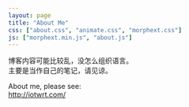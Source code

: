 ```yaml
---
layout: page
title: "About Me"
css: ["about.css", "animate.css", "morphext.css"]
js: ["morphext.min.js", "about.js"]
---
```


博客内容可能比较乱，没怎么组织语言。  
主要是当作自己的笔记，请见谅。

About me, please see:  
http://iotwrt.com/
